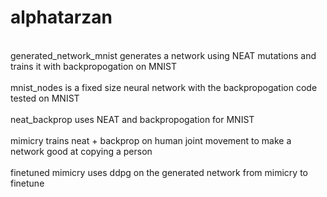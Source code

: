 # alphatarzan

\
generated_network_mnist generates a network using NEAT mutations and trains it with backpropogation on MNIST
\
\
mnist_nodes is a fixed size neural network with the backpropogation code tested on MNIST 
\
\
neat_backprop uses NEAT and backpropogation for MNIST 
\
\
mimicry trains neat + backprop on human joint movement to make a network good at copying a person
\
\
finetuned mimicry uses ddpg on the generated network from mimicry to finetune
